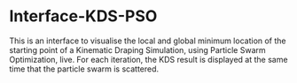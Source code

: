 # Interface-KDS-PSO

This is an interface to visualise the local and global minimum location of the starting point of a Kinematic Draping Simulation, using Particle Swarm Optimization, live.
For each iteration, the KDS result is displayed at the same time that the particle swarm is scattered.
